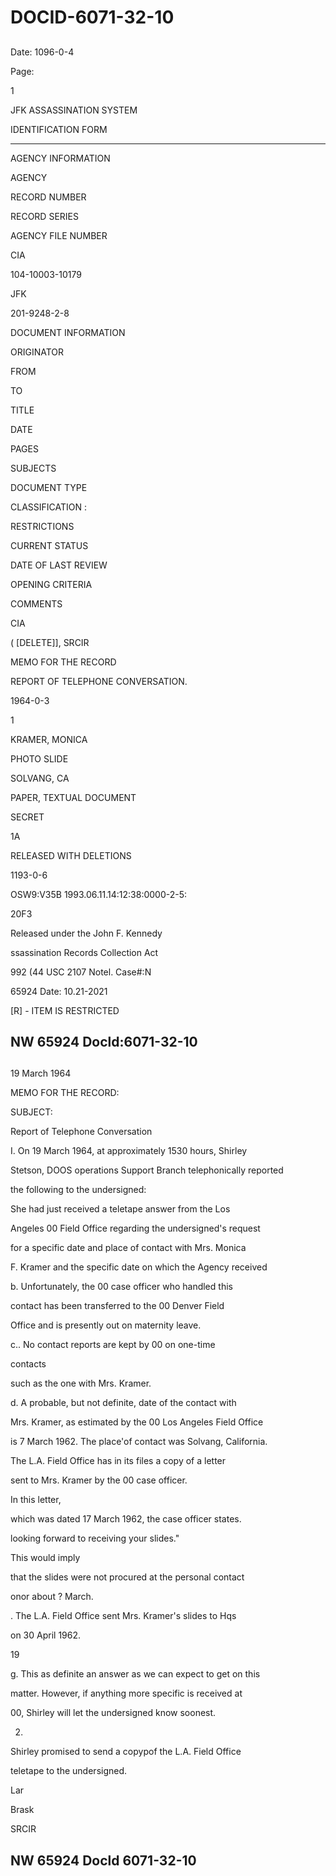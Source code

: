 # DOCID-6071-32-10

##
Date: 1096-0-4

Page:

1

JFK ASSASSINATION SYSTEM

IDENTIFICATION FORM

---

AGENCY INFORMATION

AGENCY

RECORD NUMBER

RECORD SERIES

AGENCY FILE NUMBER

CIA

104-10003-10179

JFK

201-9248-2-8

DOCUMENT INFORMATION

ORIGINATOR

FROM

TO

TITLE

DATE

PAGES

SUBJECTS

DOCUMENT TYPE

CLASSIFICATION :

RESTRICTIONS

CURRENT STATUS

DATE OF LAST REVIEW

OPENING CRITERIA

COMMENTS

CIA

( [DELETE]], SRCIR

MEMO FOR THE RECORD

REPORT OF TELEPHONE CONVERSATION.

1964-0-3

1

KRAMER, MONICA

PHOTO SLIDE

SOLVANG, CA

PAPER, TEXTUAL DOCUMENT

SECRET

1A

RELEASED WITH DELETIONS

1193-0-6

OSW9:V35B 1993.06.11.14:12:38:0000-2-5:

20F3

Released under the John F. Kennedy

ssassination Records Collection Act

992 (44 USC 2107 Notel. Case#:N

65924 Date: 10.21-2021

[R] - ITEM IS RESTRICTED

NW 65924 Docld:6071-32-10
---

##
19 March 1964

MEMO FOR THE RECORD:

SUBJECT:

Report of Telephone Conversation

I. On 19 March 1964, at approximately 1530 hours, Shirley

Stetson, DOOS operations Support Branch telephonically reported

the following to the undersigned:

She had just received a teletape answer from the Los

Angeles 00 Field Office regarding the undersigned's request

for a specific date and place of contact with Mrs. Monica

F. Kramer and the specific date on which the Agency received

b. Unfortunately, the 00 case officer who handled this

contact has been transferred to the 00 Denver Field

Office and is presently out on maternity leave.

c.. No contact reports are kept by 00 on one-time

contacts

such as the one with Mrs. Kramer.

d. A probable, but not definite, date of the contact with

Mrs. Kramer, as estimated by the 00 Los Angeles Field Office

is 7 March 1962. The place'of contact was Solvang, California.

The L.A. Field Office has in its files a copy of a letter

sent to Mrs. Kramer by the 00 case officer.

In this letter,

which was dated 17 March 1962, the case officer states.

looking forward to receiving your slides."

This would imply

that the slides were not procured at the personal contact

onor about ? March.

. The L.A. Field Office sent Mrs. Kramer's slides to Hqs

on 30 April 1962.

19

g. This as definite an answer as we can expect to get on this

matter. However, if anything more specific is received at

00, Shirley will let the undersigned know soonest.

2.

Shirley promised to send a copypof the L.A. Field Office

teletape to the undersigned.

Lar

Brask

SRCIR

NW 65924 Docld 6071-32-10
---

